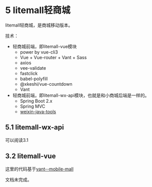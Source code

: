# 5 litemall轻商城

litemall轻商城，是商城移动版本。

技术：

* 轻商城前端，即litemall-vue模块
  * power by vue-cli3 
  * Vue + Vue-router + Vant + Sass
  * axios
  * vee-validate
  * fastclick
  * babel-polyfill
  * @xkeshi/vue-countdown
  * Vant
* 轻商城前端，即litemall-wx-api模块，也就是和小商城后端是一样的。
  * Spring Boot 2.x
  * Spring MVC
  * [weixin-java-tools](https://gitee.com/binary/weixin-java-tools)


## 5.1 litemall-wx-api

可以阅读3.1

## 3.2 litemall-vue

这里的代码基于[vant--mobile-mall](https://github.com/qianzhaoy/vant--mobile-mall)

文档未完成。